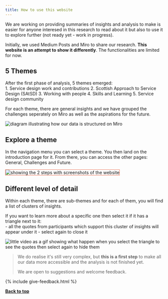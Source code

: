 ```yaml
---
title: How to use this website
---
```


We are working on providing summaries of insights and analysis to make is easier for anyone interesed in this research to read about it but also to use it to explore further (not ready yet - work in progress).

Initially, we used Medium Posts and Miro to share our research. **This website is an attempt to show it differently**.
The functionalities are limited for now.


<h2 class="top-line">5 Themes</h2>

<p style="margin-bottom: 0">After the first phase of analysis, 5 themes emerged:</p>
1. Service design work and contributions
2. Scottish Approach to Service Design (SAtSD)
3. Working with people
4. Skills and Learning
5. Service design community

For each theme, there are general insights and we have grouped the challenges seperately on Miro as well as the aspirations for the future.

![diagram illustrating how our data is structured on Miro](/practitioner-stories/images/categories.png)


<h2 class="top-line">Explore a theme</h2>

In the navigation menu you can select a theme. You then land on the introduction page for it. From there, you can access the other pages: General, Challenges and Future.

<img src="/practitioner-stories/images/navigation-explanation.jpg" alt="showing the 2 steps with screenshots of the website" style="border: solid 1px #ea6c4e">


<h2 class="top-line">Different level of detail</h2>

Within each theme, there are sub-themes and for each of them, you will find a list of clusters of insights. 

<p style="margin-bottom: 0">If you want to learn more about a specific one then select it if it has a triangle next to it: </p>
- all the quotes from participants which support this cluster of insights will appear under it
- select again to close it

![little video as a gif showing what happen when you select the triangle to see the quotes then select again to hide them](/practitioner-stories/images/how-to-see-quotes.gif)

> We do realise it's still very complex, but **this is a first step** to make all our data more accessible and the analysis is not finished yet.
>
> We are open to suggestions and welcome feedback.

{% include give-feedback.html %}
<p><a href="#"><strong>Back to top</strong></a></p>
